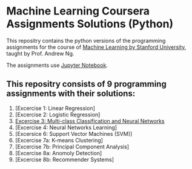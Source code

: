 # Machine Learning Coursera Assignments Solutions (Python)
This repositry contains the python versions of the programming assignments for the course of 
[Machine Learning by Stanford University](https://www.coursera.org/learn/machine-learning), taught by Prof. Andrew Ng.

The assignments use [Jupyter Notebook](https://jupyter.org/).

## This repositry consists of 9 programming assignments with their solutions:
1. [Excercise 1: Linear Regression]
2. [Excercise 2: Logistic Regression]
3. [Excercise 3: Multi-class Classification and Neural Networks](https://github.com/salmaelsherif/ML_Assignments/tree/master/Assignment%203)
4. [Excercise 4: Neural Networks Learning]
5. [Excersice 6: Support Vector Machines (SVM)]
6. [Excercise 7a: K-means Clustering]
7. [Excercise 7b: Principal Component Analysis]
8. [Excercise 8a: Anomoly Detection]
9. [Excercise 8b: Recommender Systems]
